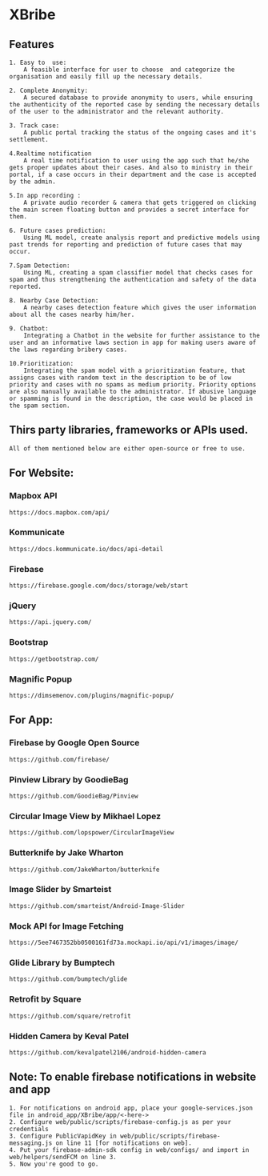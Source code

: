 # XBribe

## Features

    1. Easy to  use:
        A feasible interface for user to choose  and categorize the organisation and easily fill up the necessary details.
        
    2. Complete Anonymity:
        A secured database to provide anonymity to users, while ensuring the authenticity of the reported case by sending the necessary details of the user to the administrator and the relevant authority.
        
    3. Track case:
        A public portal tracking the status of the ongoing cases and it's settlement.
        
    4.Realtime notification
        A real time notification to user using the app such that he/she gets proper updates about their cases. And also to ministry in their portal, if a case occurs in their department and the case is accepted by the admin.
        
    5.In app recording :
        A private audio recorder & camera that gets triggered on clicking the main screen floating button and provides a secret interface for them.
        
    6. Future cases prediction:
        Using ML model, create analysis report and predictive models using past trends for reporting and prediction of future cases that may occur.
        
    7.Spam Detection:
        Using ML, creating a spam classifier model that checks cases for spam and thus strengthening the authentication and safety of the data reported.
        
    8. Nearby Case Detection:
        A nearby cases detection feature which gives the user information about all the cases nearby him/her.
        
    9. Chatbot:
        Integrating a Chatbot in the website for further assistance to the user and an informative laws section in app for making users aware of the laws regarding bribery cases.
        
    10.Prioritization: 
        Integrating the spam model with a prioritization feature, that assigns cases with random text in the description to be of low priority and cases with no spams as medium priority. Priority options are also manually available to the administrator. If abusive language or spamming is found in the description, the case would be placed in the spam section.

## Thirs party libraries, frameworks or APIs used.
    All of them mentioned below are either open-source or free to use.

## For Website:

### Mapbox API
    https://docs.mapbox.com/api/

### Kommunicate
    https://docs.kommunicate.io/docs/api-detail

### Firebase
    https://firebase.google.com/docs/storage/web/start

### jQuery
    https://api.jquery.com/

### Bootstrap
    https://getbootstrap.com/

### Magnific Popup
    https://dimsemenov.com/plugins/magnific-popup/

## For App:

### Firebase by Google Open Source
    https://github.com/firebase/
    
### Pinview Library by GoodieBag
    https://github.com/GoodieBag/Pinview

### Circular Image View by Mikhael Lopez
    https://github.com/lopspower/CircularImageView

### Butterknife by Jake Wharton
    https://github.com/JakeWharton/butterknife

### Image Slider by Smarteist
    https://github.com/smarteist/Android-Image-Slider
    
### Mock API for Image Fetching
    https://5ee7467352bb0500161fd73a.mockapi.io/api/v1/images/image/

### Glide Library by Bumptech
    https://github.com/bumptech/glide

### Retrofit by Square
    https://github.com/square/retrofit

### Hidden Camera by Keval Patel 
    https://github.com/kevalpatel2106/android-hidden-camera


## Note: To enable firebase notifications in website and app
	1. For notifications on android app, place your google-services.json file in android_app/XBribe/app/<-here->
	2. Configure web/public/scripts/firebase-config.js as per your credentials
	3. Configure PublicVapidKey in web/public/scripts/firebase-messaging.js on line 11 [for notifications on web].
	4. Put your firebase-admin-sdk config in web/configs/ and import in web/helpers/sendFCM on line 3.
	5. Now you're good to go.
